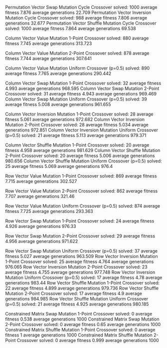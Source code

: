 Permutation Vector 
	Swap Mutation 
	Cycle Crossover 
	solved: 1000 
	average fitness 7.876 
	average generations 22.709
Permutation Vector 
	Inversion Mutation 
	Cycle Crossover 
	solved: 988 
	average fitness 7.806 
	average generations 32.677
Permutation Vector 
	Shuffle Mutation 
	Cycle Crossover 
	solved: 1000 
	average fitness 7.864 
	average generations 69.538	



Column Vector 
	Value Mutation 
	1-Point Crossover 
	solved: 880 
	average fitness 7.745 
	average generations 313.723	

Column Vector 
	Value Mutation 
	2-Point Crossover 
	solved: 878 
	average fitness 7.744 
	average generations 307.641

Column Vector 
	Value Mutation 
	Uniform Crossover (p=0.5) 
	solved: 890 
	average fitness 7.765 
	average generations 290.442

Column Vector Swap Mutation 1-Point Crossover solved: 32 average fitness 4.993 average generations 968.595
Column Vector Swap Mutation 2-Point Crossover solved: 31 average fitness 4.943 average generations 969.469
Column Vector Swap Mutation Uniform Crossover (p=0.5) solved: 39 average fitness 5.008 average generations 961.655

Column Vector Inversion Mutation 1-Point Crossover solved: 28 average fitness 5.061 average generations 972.682
Column Vector Inversion Mutation 2-Point Crossover solved: 28 average fitness 5.034 average generations 972.851
Column Vector Inversion Mutation Uniform Crossover (p=0.5) solved: 21 average fitness 5.113 average generations 979.371

Column Vector Shuffle Mutation 1-Point Crossover solved: 20 average fitness 4.958 average generations 981.629
Column Vector Shuffle Mutation 2-Point Crossover solved: 20 average fitness 5.006 average generations 980.656
Column Vector Shuffle Mutation Uniform Crossover (p=0.5) solved: 25 average fitness 5.069 average generations 976.4


Row Vector 
	Value Mutation 
	1-Point Crossover 
	solved: 869 
	average fitness 7.715 
	average generations 302.527

Row Vector 
	Value Mutation
	2-Point Crossover 
	solved: 862 
	average fitness 7.707 
	average generations 321.46

Row Vector 
	Value Mutation
	Uniform Crossover (p=0.5) 
	solved: 874 
	average fitness 7.725 
	average generations 293.363

Row Vector 
	Swap Mutation
	1-Point Crossover 
	solved: 24 
	average fitness 4.926 
	average generations 976.33

Row Vector 
	Swap Mutation
	2-Point Crossover 
	solved: 29 
	average fitness 4.956 
	average generations 971.622

Row Vector Swap Mutation Uniform Crossover (p=0.5) solved: 37 average fitness 5.027 average generations 963.509
Row Vector Inversion Mutation 1-Point Crossover solved: 25 average fitness 4.764 average generations 976.065
Row Vector Inversion Mutation 2-Point Crossover solved: 23 average fitness 4.755 average generations 977.748
Row Vector Inversion Mutation Uniform Crossover (p=0.5) solved: 17 average fitness 4.78 average generations 983.44
Row Vector Shuffle Mutation 1-Point Crossover solved: 22 average fitness 4.899 average generations 979.736
Row Vector Shuffle Mutation 2-Point Crossover solved: 17 average fitness 4.9 average generations 984.985
Row Vector Shuffle Mutation Uniform Crossover (p=0.5) solved: 21 average fitness 4.925 average generations 980.185

Constrained Matrix Swap Mutation 1-Point Crossover solved: 0 average fitness 0.538 average generations 1000
Constrained Matrix Swap Mutation 2-Point Crossover solved: 0 average fitness 0.65 average generations 1000
Constrained Matrix Shuffle Mutation 1-Point Crossover solved: 0 average fitness 1 average generations 1000
Constrained Matrix Shuffle Mutation 2-Point Crossover solved: 0 average fitness 0.999 average generations 1000
